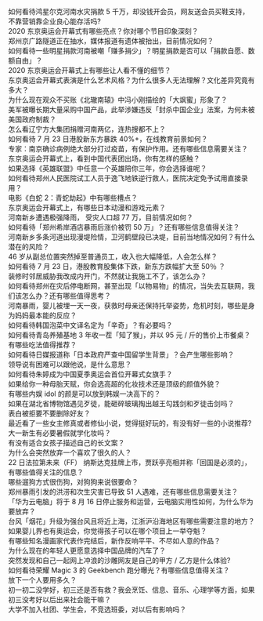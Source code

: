 如何看待鸿星尔克河南水灾捐款 5 千万，却没钱开会员，网友送会员买鞋支持，不靠营销靠企业良心能存活吗?  
2020 东京奥运会开幕式有哪些亮点？你对哪个节目印象深刻？  
郑州京广路隧道正在抽水，媒体报道有遗体被抬出，目前情况如何？  
如何看待一些明星捐款河南被嘲「赚多捐少」？明星捐款是否可以「捐款自愿、数额自由」？  
2020 东京奥运会开幕式上有哪些让人看不懂的细节？  
东京奥运会开幕式表演是什么艺术风格？为什么很多人无法理解？文化差异究竟有多大？  
为什么现在观众不买账《北辙南辕》中冯小刚描绘的「大飒蜜」形象了？  
美军被曝长期大量采购中国产品，此举涉嫌违反「封杀中国企业」法案，为何未被美国政府制裁？  
怎么看辽宁方大集团捐赠河南两亿，连热搜都不上？  
如何看待 7 月 23 日港股新东方暴跌 40%+，在线教育前景如何？  
专家：南京确诊病例绝大部分打过疫苗，有保护作用。还有哪些信息需要关注？  
东京奥运会开幕式上，看到中国代表团出场，你有怎样的感触？  
如果选择《英雄联盟》中任意一个英雄陪你三年，你会选择谁呢？  
如何看待郑州人民医院试工人员于逸飞地铁逆行救人，医院决定免予试用直接录用？  
电影《白蛇 2：青蛇劫起》中有哪些槽点？  
东京奥运会开幕式上，有哪些日本动漫和游戏元素？  
河南新乡遭遇极强降雨， 受灾人口超 77 万，目前情况如何？  
如何看待「郑州希岸酒店暴雨后涨价被罚 50 万」？还有哪些信息值得关注？  
河南新乡多条河道出现漫堤险情，卫河鹤壁段已决堤，目前当地情况如何？有什么潜在的风险？  
46 岁从副总位置突然掉至普通员工，收入也大幅降低，人会怎么样？  
如何看待 7 月 23 日，港股教育股集体下跌，新东方跌幅扩大至 50％ ？  
装修时邻居威胁我改成内开门，不然就让我施工不了，该怎么办？  
如何看待郑州在灾后停电断网，甚至出现「以物易物」的情况，当失去互联网，我们该怎么办？还有哪些值得思考？  
河南暴雨，婴儿被埋一天一夜，获救时母亲还保持托举姿势，危机时刻，哪些是身为妈妈最本能的反应？  
如何看待韩国泡菜中文译名定为「辛奇」？有必要吗？  
如何看待青岛养殖基地 3 年收一茬「知了猴」，并以 95 元 / 斤的售价上市餐桌？有哪些吃法值得推荐？  
如何看待日媒报道称「日本政府严查中国留学生背景」？会产生哪些影响？  
领导说有困难可以跟他说，是什么意思？  
如何看待朱婷成为中国夏季奥运会首位开幕式女旗手？  
如果给你一种母胎天赋，你会选高超的化妆技术还是顶级的颜值外貌？  
有哪些内娱 idol 的颜是可以放到韩娱一决高下的？  
如果在湖北省博物馆遇见歹徒，能砸碎玻璃掏出越王勾践剑和歹徒击剑吗？  
表白被拒要不要删除好友？  
最近看了一些女主修真或者修仙小说，觉得挺好玩的，有没有好一些的小说推荐?  
大一新生有必要暑假就学化妆吗？  
有没有适合女孩子描述自己的长文案？  
为什么会突然放弃一个喜欢了很久的人？  
22 日法拉第未来（FF） 纳斯达克挂牌上市，贾跃亭亮相并称「回国是必须的」，有哪些值得关注的信息？  
哪些遛狗方式很伤狗，对狗狗来说很要命？  
郑州暴雨引发的洪涝和次生灾害已导致 51 人遇难，还有哪些信息需要关注？  
「华为云电脑」将于 8 月 16 日停止服务和运营，云电脑实用性如何，为什么华为要放弃？  
台风「烟花」升级为强台风且将近上海，江浙沪沿海地区有哪些需要注意的地方？  
如果婴儿界也有奥运会，你觉得孩子可以在哪个项目上一举夺魁？  
有哪些知名漫画家代表作完结后，新作反响平平、不尽如人意的作品？  
为什么现在的年轻人更愿意选择中国品牌的汽车了？  
突然发现和自己一起网上冲浪的沙雕网友是自己的甲方 / 乙方是什么体验?  
如何看待荣耀 Magic 3 的 Geekbench 跑分曝光？有哪些信息值得关注？  
放下一个人要用多久？  
初一初二没学好，初三还是否有救？我会烹饪、信息、音乐、心理学等方面，如果初三没考好以后出来社会能干嘛？  
大学不加入社团、学生会，不竞选班委，对以后有影响吗？  
